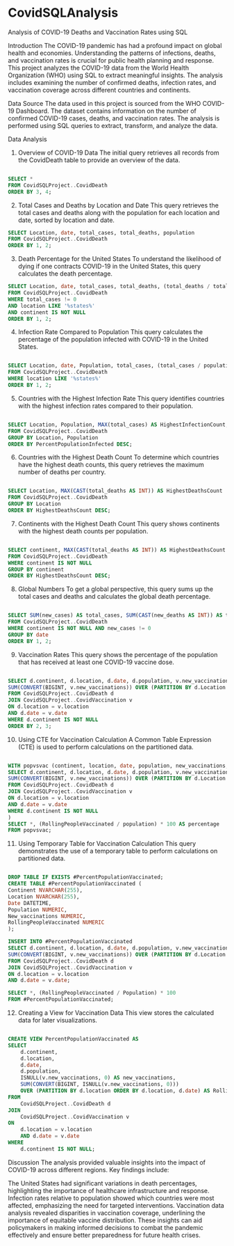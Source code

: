 # CovidSQLAnalysis
Analysis of COVID-19 Deaths and Vaccination Rates using SQL





Introduction
The COVID-19 pandemic has had a profound impact on global health and economies. Understanding the patterns of infections, deaths, and vaccination rates is crucial for public health planning and response. This project analyzes the COVID-19 data from the World Health Organization (WHO) using SQL to extract meaningful insights. The analysis includes examining the number of confirmed deaths, infection rates, and vaccination coverage across different countries and continents.

Data Source
The data used in this project is sourced from the WHO COVID-19 Dashboard. The dataset contains information on the number of confirmed COVID-19 cases, deaths, and vaccination rates. The analysis is performed using SQL queries to extract, transform, and analyze the data.

Data Analysis
1. Overview of COVID-19 Data
The initial query retrieves all records from the CovidDeath table to provide an overview of the data.

``` SQL

SELECT *
FROM CovidSQLProject..CovidDeath
ORDER BY 3, 4;


```


2. Total Cases and Deaths by Location and Date
This query retrieves the total cases and deaths along with the population for each location and date, sorted by location and date.

```sql
SELECT Location, date, total_cases, total_deaths, population
FROM CovidSQLProject..CovidDeath
ORDER BY 1, 2;

```


3. Death Percentage for the United States
To understand the likelihood of dying if one contracts COVID-19 in the United States, this query calculates the death percentage.

```sql
SELECT Location, date, total_cases, total_deaths, (total_deaths / total_cases) * 100 AS DeathPercentage
FROM CovidSQLProject..CovidDeath
WHERE total_cases != 0
AND location LIKE '%states%'
AND continent IS NOT NULL 
ORDER BY 1, 2;

```

4. Infection Rate Compared to Population
This query calculates the percentage of the population infected with COVID-19 in the United States.


```sql

SELECT Location, date, Population, total_cases, (total_cases / population) * 100 AS PercentPopulationInfected
FROM CovidSQLProject..CovidDeath
WHERE location LIKE '%states%'
ORDER BY 1, 2;

```


5. Countries with the Highest Infection Rate
This query identifies countries with the highest infection rates compared to their population.

```sql

SELECT Location, Population, MAX(total_cases) AS HighestInfectionCount, MAX((total_cases / population)) * 100 AS PercentPopulationInfected
FROM CovidSQLProject..CovidDeath
GROUP BY Location, Population
ORDER BY PercentPopulationInfected DESC;


```


6. Countries with the Highest Death Count
To determine which countries have the highest death counts, this query retrieves the maximum number of deaths per country.


```sql

SELECT Location, MAX(CAST(total_deaths AS INT)) AS HighestDeathsCount
FROM CovidSQLProject..CovidDeath
GROUP BY Location
ORDER BY HighestDeathsCount DESC;

```


7. Continents with the Highest Death Count
This query shows continents with the highest death counts per population.


```sql

SELECT continent, MAX(CAST(total_deaths AS INT)) AS HighestDeathsCount
FROM CovidSQLProject..CovidDeath
WHERE continent IS NOT NULL 
GROUP BY continent
ORDER BY HighestDeathsCount DESC;

```


8. Global Numbers
To get a global perspective, this query sums up the total cases and deaths and calculates the global death percentage.

```sql

SELECT SUM(new_cases) AS total_cases, SUM(CAST(new_deaths AS INT)) AS total_deaths, SUM(CAST(new_deaths AS INT)) / SUM(new_cases) * 100 AS DeathPercentage
FROM CovidSQLProject..CovidDeath
WHERE continent IS NOT NULL AND new_cases != 0
GROUP BY date
ORDER BY 1, 2;

```

9. Vaccination Rates
This query shows the percentage of the population that has received at least one COVID-19 vaccine dose.


```sql

SELECT d.continent, d.location, d.date, d.population, v.new_vaccinations,
SUM(CONVERT(BIGINT, v.new_vaccinations)) OVER (PARTITION BY d.Location ORDER BY d.location, d.Date) AS RollingPeopleVaccinated
FROM CovidSQLProject..CovidDeath d
JOIN CovidSQLProject..CovidVaccination v
ON d.location = v.location
AND d.date = v.date
WHERE d.continent IS NOT NULL
ORDER BY 2, 3;

```


10. Using CTE for Vaccination Calculation
A Common Table Expression (CTE) is used to perform calculations on the partitioned data.

```sql

WITH popvsvac (continent, location, date, population, new_vaccinations, RollingPeopleVaccinated) AS (
SELECT d.continent, d.location, d.date, d.population, v.new_vaccinations,
SUM(CONVERT(BIGINT, v.new_vaccinations)) OVER (PARTITION BY d.Location ORDER BY d.location, d.Date) AS RollingPeopleVaccinated
FROM CovidSQLProject..CovidDeath d
JOIN CovidSQLProject..CovidVaccination v
ON d.location = v.location
AND d.date = v.date
WHERE d.continent IS NOT NULL
)
SELECT *, (RollingPeopleVaccinated / population) * 100 AS percentage
FROM popvsvac;

```


11. Using Temporary Table for Vaccination Calculation
This query demonstrates the use of a temporary table to perform calculations on partitioned data.

```sql

DROP TABLE IF EXISTS #PercentPopulationVaccinated;
CREATE TABLE #PercentPopulationVaccinated (
Continent NVARCHAR(255),
Location NVARCHAR(255),
Date DATETIME,
Population NUMERIC,
New_vaccinations NUMERIC,
RollingPeopleVaccinated NUMERIC
);

INSERT INTO #PercentPopulationVaccinated
SELECT d.continent, d.location, d.date, d.population, v.new_vaccinations,
SUM(CONVERT(BIGINT, v.new_vaccinations)) OVER (PARTITION BY d.Location ORDER BY d.location, d.Date) AS RollingPeopleVaccinated
FROM CovidSQLProject..CovidDeath d
JOIN CovidSQLProject..CovidVaccination v
ON d.location = v.location
AND d.date = v.date;

SELECT *, (RollingPeopleVaccinated / Population) * 100
FROM #PercentPopulationVaccinated;

```


12. Creating a View for Vaccination Data
This view stores the calculated data for later visualizations.

```sql

CREATE VIEW PercentPopulationVaccinated AS
SELECT 
    d.continent, 
    d.location, 
    d.date, 
    d.population, 
    ISNULL(v.new_vaccinations, 0) AS new_vaccinations,
    SUM(CONVERT(BIGINT, ISNULL(v.new_vaccinations, 0))) 
    OVER (PARTITION BY d.location ORDER BY d.location, d.date) AS RollingPeopleVaccinated
FROM 
    CovidSQLProject..CovidDeath d
JOIN 
    CovidSQLProject..CovidVaccination v
ON 
    d.location = v.location
    AND d.date = v.date
WHERE 
    d.continent IS NOT NULL;

```

Discussion
The analysis provided valuable insights into the impact of COVID-19 across different regions. Key findings include:

The United States had significant variations in death percentages, highlighting the importance of healthcare infrastructure and response.
Infection rates relative to population showed which countries were most affected, emphasizing the need for targeted interventions.
Vaccination data analysis revealed disparities in vaccination coverage, underlining the importance of equitable vaccine distribution.
These insights can aid policymakers in making informed decisions to combat the pandemic effectively and ensure better preparedness for future health crises.
























































































































